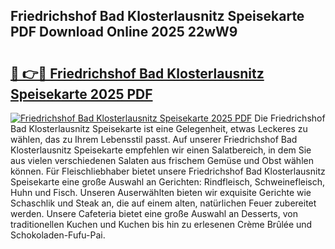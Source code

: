 ## Friedrichshof Bad Klosterlausnitz Speisekarte PDF Download Online 2025 22wW9

# <h2><a href="http://gcbnq84.nevu.top/?p=Friedrichshof+Bad+Klosterlausnitz+Speisekarte">🔗 👉🔴 Friedrichshof Bad Klosterlausnitz Speisekarte 2025 PDF</a></h2>

[![Friedrichshof Bad Klosterlausnitz Speisekarte 2025 PDF](https://i.imgur.com/dBaPXMq.png)](http://gcbnq84.nevu.top/?p=Friedrichshof+Bad+Klosterlausnitz+Speisekarte)
Die Friedrichshof Bad Klosterlausnitz Speisekarte ist eine Gelegenheit, etwas Leckeres zu wählen, das zu Ihrem Lebensstil passt. Auf unserer Friedrichshof Bad Klosterlausnitz Speisekarte empfehlen wir einen Salatbereich, in dem Sie aus vielen verschiedenen Salaten aus frischem Gemüse und Obst wählen können. Für Fleischliebhaber bietet unsere Friedrichshof Bad Klosterlausnitz Speisekarte eine große Auswahl an Gerichten: Rindfleisch, Schweinefleisch, Huhn und Fisch. Unseren Auserwählten bieten wir exquisite Gerichte wie Schaschlik und Steak an, die auf einem alten, natürlichen Feuer zubereitet werden. Unsere Cafeteria bietet eine große Auswahl an Desserts, von traditionellen Kuchen und Kuchen bis hin zu erlesenen Crème Brûlée und Schokoladen-Fufu-Pai.
